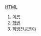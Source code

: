 <html>
<head>
	<title>자기소개</title>
	<meta charset ='utf-8'>
</head>
<body>

<hl><a href = 'index.html'>HTML</a></h1>
<ol>
    <li><a href="1.html">이름</a></li>
    <li><a href="2.html">학번</a></li>
    <li><a href="2.html">희망전공분야</a></li>
<ol>
